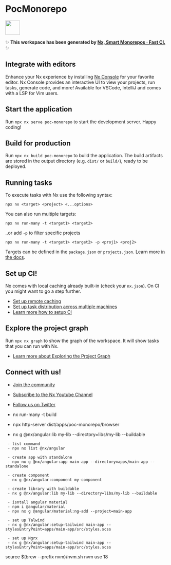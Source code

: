 # PocMonorepo

<a alt="Nx logo" href="https://nx.dev" target="_blank" rel="noreferrer"><img src="https://raw.githubusercontent.com/nrwl/nx/master/images/nx-logo.png" width="45"></a>

✨ **This workspace has been generated by [Nx, Smart Monorepos · Fast CI.](https://nx.dev)** ✨

## Integrate with editors

Enhance your Nx experience by installing [Nx Console](https://nx.dev/nx-console) for your favorite editor. Nx Console
provides an interactive UI to view your projects, run tasks, generate code, and more! Available for VSCode, IntelliJ and
comes with a LSP for Vim users.

## Start the application

Run `npx nx serve poc-monorepo` to start the development server. Happy coding!

## Build for production

Run `npx nx build poc-monorepo` to build the application. The build artifacts are stored in the output directory (e.g. `dist/` or `build/`), ready to be deployed.

## Running tasks

To execute tasks with Nx use the following syntax:

```
npx nx <target> <project> <...options>
```

You can also run multiple targets:

```
npx nx run-many -t <target1> <target2>
```

..or add `-p` to filter specific projects

```
npx nx run-many -t <target1> <target2> -p <proj1> <proj2>
```

Targets can be defined in the `package.json` or `projects.json`. Learn more [in the docs](https://nx.dev/features/run-tasks).

## Set up CI!

Nx comes with local caching already built-in (check your `nx.json`). On CI you might want to go a step further.

- [Set up remote caching](https://nx.dev/features/share-your-cache)
- [Set up task distribution across multiple machines](https://nx.dev/nx-cloud/features/distribute-task-execution)
- [Learn more how to setup CI](https://nx.dev/recipes/ci)

## Explore the project graph

Run `npx nx graph` to show the graph of the workspace.
It will show tasks that you can run with Nx.

- [Learn more about Exploring the Project Graph](https://nx.dev/core-features/explore-graph)

## Connect with us!

- [Join the community](https://nx.dev/community)
- [Subscribe to the Nx Youtube Channel](https://www.youtube.com/@nxdevtools)
- [Follow us on Twitter](https://twitter.com/nxdevtools)

- nx run-many -t build
- npx http-server dist/apps/poc-monorepo/browser
- nx g @nx/angular:lib my-lib --directory=libs/my-lib --buildable

```
 - list command
 - npx nx list @nx/angular
```

```
 - create app with standalone
 - npx nx g @nx/angular:app main-app --directory=apps/main-app --standalone
```

```
 - create component
 - nx g @nx/angular:component my-component
```

```
 - create library with buildable
 - nx g @nx/angular:lib my-lib --directory=libs/my-lib --buildable
```

```
 - isntall angular material
 - npm i @angular/material
 - npx nx g @angular/material:ng-add --project=main-app
```

```
 - set up Talwind
 - nx g @nx/angular:setup-tailwind main-app --stylesEntryPoint=apps/main-app/src/styles.scss
```

```
 - set up Ngrx
 - nx g @nx/angular:setup-tailwind main-app --stylesEntryPoint=apps/main-app/src/styles.scss
```

source $(brew --prefix nvm)/nvm.sh
nvm use 18
